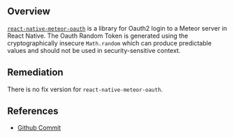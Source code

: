 ## Overview
[`react-native-meteor-oauth`](https://www.npmjs.com/package/react-native-meteor-oauth) is a library for Oauth2 login to a Meteor server in React Native.
The Oauth Random Token is generated using the cryptographically insecure `Math.random` which can produce predictable values and should not be used in security-sensitive context.

## Remediation
There is no fix version for `react-native-meteor-oauth`.

## References
- [Github Commit](https://github.com/tableflip/react-native-meteor-oauth/blob/a7eb738b74c469f5db20296b44b7cae4e2337435/src/meteor-oauth.js#L66)
